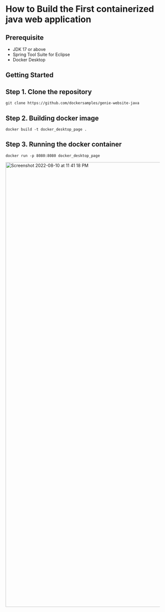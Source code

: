 # How to Build the First containerized java web application

## Prerequisite

- JDK 17 or above 
- Spring Tool Suite for Eclipse
- Docker Desktop


## Getting Started


## Step 1. Clone the repository

```
git clone https://github.com/dockersamples/genie-website-java
```

## Step 2. Building docker image

```
docker build -t docker_desktop_page .
```

## Step 3. Running the docker container
```
docker run -p 8080:8080 docker_desktop_page
```

<img width="1451" alt="Screenshot 2022-08-10 at 11 41 18 PM" src="https://user-images.githubusercontent.com/111007084/183986105-d4655cb8-1954-4625-b568-9d76f063b5e5.png">
